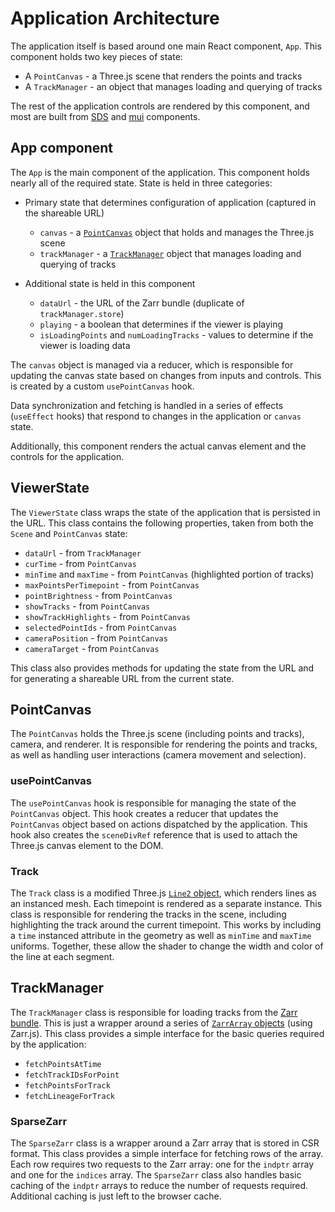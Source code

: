 # Application Architecture

The application itself is based around one main React component, `App`. This component holds two key pieces of state:
- A `PointCanvas` - a Three.js scene that renders the points and tracks
- A `TrackManager` - an object that manages loading and querying of tracks

The rest of the application controls are rendered by this component, and most are built from
[SDS](https://sds.czi.design) and [mui](https://mui.com) components.

## App component
The `App` is the main component of the application. This component holds nearly all of the
required state. State is held in three categories:

- Primary state that determines configuration of application (captured in the shareable URL)
  - `canvas` - a [`PointCanvas`](#PointCanvas) object that holds and manages the Three.js scene
  - `trackManager` - a [`TrackManager`](#TrackManager) object that manages loading and querying of tracks

- Additional state is held in this component
  - `dataUrl` - the URL of the Zarr bundle (duplicate of `trackManager.store`)
  - `playing` - a boolean that determines if the viewer is playing
  - `isLoadingPoints` and `numLoadingTracks` - values to determine if the viewer is loading data

The `canvas` object is managed via a reducer, which is responsible for updating the canvas state
based on changes from inputs and controls. This is created by a custom `usePointCanvas` hook.

Data synchronization and fetching is handled in a series of effects (`useEffect` hooks) that respond
to changes in the application or `canvas` state.

Additionally, this component renders the actual canvas element and the controls for the application.

## ViewerState
The `ViewerState` class wraps the state of the application that is persisted in the URL. This class
contains the following properties, taken from both the `Scene` and `PointCanvas` state:
- `dataUrl` - from `TrackManager`
- `curTime` - from `PointCanvas`
- `minTime` and `maxTime` - from `PointCanvas` (highlighted portion of tracks)
- `maxPointsPerTimepoint` - from `PointCanvas`
- `pointBrightness` - from `PointCanvas`
- `showTracks` - from `PointCanvas`
- `showTrackHighlights` - from `PointCanvas`
- `selectedPointIds` - from `PointCanvas`
- `cameraPosition` - from `PointCanvas`
- `cameraTarget` - from `PointCanvas`

This class also provides methods for updating the state from the URL and for generating a shareable
URL from the current state.

## PointCanvas
The `PointCanvas` holds the Three.js scene (including points and tracks), camera, and renderer. It
is responsible for rendering the points and tracks, as well as handling user interactions (camera
movement and selection).

### usePointCanvas
The `usePointCanvas` hook is responsible for managing the state of the `PointCanvas` object. This
hook creates a reducer that updates the `PointCanvas` object based on actions dispatched by the
application. This hook also creates the `sceneDivRef` reference that is used to attach the Three.js
canvas element to the DOM.

### Track
The `Track` class is a modified Three.js [`Line2`
object](https://threejs.org/examples/?q=lines#webgl_lines_fat), which renders lines as an instanced
mesh. Each timepoint is rendered as a separate instance. This class is responsible for rendering the
tracks in the scene, including highlighting the track around the current timepoint. This works by
including a `time` instanced attribute in the geometry as well as `minTime` and `maxTime` uniforms.
Together, these allow the shader to change the width and color of the line at each segment.

## TrackManager
The `TrackManager` class is responsible for loading tracks from the [Zarr bundle](file_format.md).
This is just a wrapper around a series of [`ZarrArray`
objects](https://guido.io/zarr.js/#/getting-started/zarr-arrays) (using Zarr.js). This class
provides a simple interface for the basic queries required by the application:
- `fetchPointsAtTime`
- `fetchTrackIDsForPoint`
- `fetchPointsForTrack`
- `fetchLineageForTrack`

### SparseZarr
The `SparseZarr` class is a wrapper around a Zarr array that is stored in CSR format. This class
provides a simple interface for fetching rows of the array. Each row requires two requests to the
Zarr array: one for the `indptr` array and one for the `indices` array. The `SparseZarr` class also
handles basic caching of the `indptr` arrays to reduce the number of requests required. Additional
caching is just left to the browser cache.

